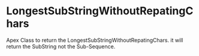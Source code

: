 # LongestSubStringWithoutRepatingChars
Apex Class to return the LongestSubStringWithoutRepatingChars. it will return the SubString not the Sub-Sequence.
